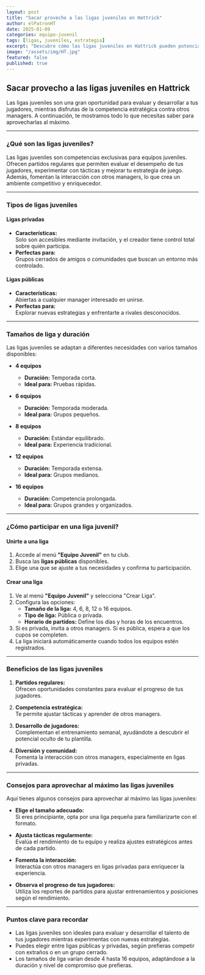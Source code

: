 ```yaml
---
layout: post
title: "Sacar provecho a las ligas juveniles en Hattrick"
author: elPatronHT
date: 2025-01-09
categories: equipo-juvenil
tags: [ligas, juveniles, estrategia]
excerpt: "Descubre cómo las ligas juveniles en Hattrick pueden potenciar el desarrollo de tu equipo."
image: "/assets/img/HT.jpg"
featured: false
published: true
---
```


## Sacar provecho a las ligas juveniles en Hattrick

Las ligas juveniles son una gran oportunidad para evaluar y desarrollar a tus jugadores, mientras disfrutas de la competencia estratégica contra otros managers. A continuación, te mostramos todo lo que necesitas saber para aprovecharlas al máximo.

---

### ¿Qué son las ligas juveniles?

Las ligas juveniles son competencias exclusivas para equipos juveniles. Ofrecen partidos regulares que permiten evaluar el desempeño de tus jugadores, experimentar con tácticas y mejorar tu estrategia de juego. Además, fomentan la interacción con otros managers, lo que crea un ambiente competitivo y enriquecedor.

---

### Tipos de ligas juveniles

#### Ligas privadas

- **Características:**  
  Solo son accesibles mediante invitación, y el creador tiene control total sobre quién participa.
- **Perfectas para:**  
  Grupos cerrados de amigos o comunidades que buscan un entorno más controlado.

#### Ligas públicas

- **Características:**  
  Abiertas a cualquier manager interesado en unirse.
- **Perfectas para:**  
  Explorar nuevas estrategias y enfrentarte a rivales desconocidos.

---

### Tamaños de liga y duración

Las ligas juveniles se adaptan a diferentes necesidades con varios tamaños disponibles:

- **4 equipos**
  - **Duración:** Temporada corta.
  - **Ideal para:** Pruebas rápidas.

- **6 equipos**
  - **Duración:** Temporada moderada.
  - **Ideal para:** Grupos pequeños.

- **8 equipos**
  - **Duración:** Estándar equilibrado.
  - **Ideal para:** Experiencia tradicional.

- **12 equipos**
  - **Duración:** Temporada extensa.
  - **Ideal para:** Grupos medianos.

- **16 equipos**
  - **Duración:** Competencia prolongada.
  - **Ideal para:** Grupos grandes y organizados.

---

### ¿Cómo participar en una liga juvenil?

#### Unirte a una liga

1. Accede al menú **"Equipo Juvenil"** en tu club.
2. Busca las **ligas públicas** disponibles.
3. Elige una que se ajuste a tus necesidades y confirma tu participación.

#### Crear una liga

1. Ve al menú **"Equipo Juvenil"** y selecciona "Crear Liga".
2. Configura las opciones:
   - **Tamaño de la liga:** 4, 6, 8, 12 o 16 equipos.
   - **Tipo de liga:** Pública o privada.
   - **Horario de partidos:** Define los días y horas de los encuentros.
3. Si es privada, invita a otros managers. Si es pública, espera a que los cupos se completen.
4. La liga iniciará automáticamente cuando todos los equipos estén registrados.

---

### Beneficios de las ligas juveniles

1. **Partidos regulares:**  
   Ofrecen oportunidades constantes para evaluar el progreso de tus jugadores.

2. **Competencia estratégica:**  
   Te permite ajustar tácticas y aprender de otros managers.

3. **Desarrollo de jugadores:**  
   Complementan el entrenamiento semanal, ayudándote a descubrir el potencial oculto de tu plantilla.

4. **Diversión y comunidad:**  
   Fomenta la interacción con otros managers, especialmente en ligas privadas.

---

### Consejos para aprovechar al máximo las ligas juveniles

Aquí tienes algunos consejos para aprovechar al máximo las ligas juveniles:

- **Elige el tamaño adecuado:**  
  Si eres principiante, opta por una liga pequeña para familiarizarte con el formato.

- **Ajusta tácticas regularmente:**  
  Evalúa el rendimiento de tu equipo y realiza ajustes estratégicos antes de cada partido.

- **Fomenta la interacción:**  
  Interactúa con otros managers en ligas privadas para enriquecer la experiencia.

- **Observa el progreso de tus jugadores:**  
  Utiliza los reportes de partidos para ajustar entrenamientos y posiciones según el rendimiento.

---

### Puntos clave para recordar

- Las ligas juveniles son ideales para evaluar y desarrollar el talento de tus jugadores mientras experimentas con nuevas estrategias.
- Puedes elegir entre ligas públicas y privadas, según prefieras competir con extraños o en un grupo cerrado.
- Los tamaños de liga varían desde 4 hasta 16 equipos, adaptándose a la duración y nivel de compromiso que prefieras.